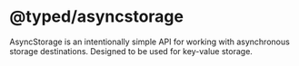# @typed/asyncstorage

AsyncStorage is an intentionally simple API for working with asynchronous storage destinations. Designed to
be used for key-value storage.
